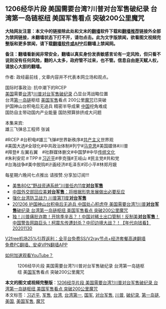  <h2>1206经华片段  美国需要台湾?川普对台军售破纪录 台湾第一岛链枢纽 美国军售看点 突破200公里魔咒</h2> <p class="notice"><b>大陆网友注意：本文中的链接除此处和文末的<a href="https://github.com/bannedbook/fanqiang" >翻墙</a>软件下载和<a href="https://github.com/killgcd/justmysocks/blob/master/README.md">翻墙推荐</a>链接外全部为禁网链接，未翻墙状态下打不开，请勿点击。此为文字版禁闻，欲看图文视频完整版和更多禁闻，请下载<a href="https://github.com/bannedbook/fanqiang">翻墙软件或APP</a>后翻墙上禁闻网。</p><p>备注：翻墙看新闻非常安全，翻墙以真实身份发表敏感言论有一定风险，但只看不说则没有任何风险，翻的人太多，政府管不过来，也不管。信息自由是天赋人权，请放心大胆的翻墙。</b></p>  <div class="entry"> <p>作者: 政经最前线 , 文章内容并不代表本网立场和观点。</p> <figure></figure> <p>国际时事政治: 抗中潮下的RCEP<br /> <a href="https://www.bannedbook.org/bnews/tag/%e7%be%8e%e5%9b%bd/" class="st_tag internal_tag" rel="tag" title="标签 美国 下的日志">美国</a>需要<a href="https://www.bannedbook.org/bnews/tag/%e5%8f%b0%e6%b9%be/" class="st_tag internal_tag" rel="tag" title="标签 台湾 下的日志">台湾</a>?<a href="https://www.bannedbook.org/bnews/tag/%e5%b7%9d%e6%99%ae/" class="st_tag internal_tag" rel="tag" title="标签 川普 下的日志">川普</a><a href="https://www.bannedbook.org/bnews/tag/%E5%AF%B9%E5%8F%B0%E5%86%9B%E5%94%AE/" class="st_tag internal_tag" rel="tag" title="标签 对台军售 下的日志">对台军售</a><a href="https://www.bannedbook.org/bnews/tag/%E7%A0%B4%E7%BA%AA%E5%BD%95/" class="st_tag internal_tag" rel="tag" title="标签 破纪录 下的日志">破纪录</a> 凸显台湾战略位置<br /> 台湾<a href="https://www.bannedbook.org/bnews/tag/%E7%AC%AC%E4%B8%80%E5%B2%9B%E9%93%BE/" class="st_tag internal_tag" rel="tag" title="标签 第一岛链 下的日志">第一岛链</a>枢纽 <a href="https://www.bannedbook.org/bnews/tag/%E7%BE%8E%E5%9B%BD%E5%86%9B%E5%94%AE/" class="st_tag internal_tag" rel="tag" title="标签 美国军售 下的日志">美国军售</a>看点  200公里<a href="https://www.bannedbook.org/bnews/tag/%E9%AD%94%E5%92%92/" class="st_tag internal_tag" rel="tag" title="标签 魔咒 下的日志">魔咒</a>已突破<br /> 护国神山台积电后无追兵 精密半导成果 <span class='wp_keywordlink_affiliate'><a href="https://www.bannedbook.org/" title="中国" target="_blank">中国</a></span>挖角难成<br /> 国防自主带动国内产业能量 国防预算排挤成大问题</p>  <p>本集来宾:<br /> 雄三飞弹总工程师  张诚</p> <p>#RCEP #台积电#雄三飞弹#世界新秩序#<span class='wp_keywordlink'><a href="https://www.bannedbook.org/forum2/topic6177.html" title="《共产主义的终极目的》" target="_blank">共产主义</a></span>世界观<br /> #美国大选#全球化#中共政治体制#列宁#<span class='wp_keywordlink'><a href="https://www.bannedbook.org/forum2/topic105.html" title="《马克思的成魔之路》" target="_blank">马克思</a></span>#美国媒体#川普<br /> #拜登# 左翼右翼　#社群媒体删文#中国梦#中华<span class='wp_keywordlink_affiliate'><a href="https://www.bannedbook.org/bnews/tculture/" title="传统文化" target="_blank">传统文化</a></span><br /> #朱利安尼＃TPP＃<a href="https://www.bannedbook.org/bnews/tag/%e4%b9%a0%e8%bf%91%e5%b9%b3/" class="st_tag internal_tag" rel="tag" title="标签 习近平 下的日志">习近平</a>#李克强#王岐山 #民主党#共和党<br /> #台海战争#美中脱钩#计画经济#毛泽东#邓小平#林郑月娥</p>  <p>每星期六晚间七点推出 请按赞.分享加订阅!!!</p> <ul class='op-related-articles' title='相关阅读'> <li><a href='https://www.bannedbook.org/bnews/taiwannews/20201209/1444569.html' target='_blank'>美售80亿“野战资通系统”川普任内11度<b>对台军售</b></a></li> <li><a href='https://www.bannedbook.org/bnews/baitai/20201208/1444209.html' target='_blank'>中国外交部回应美<b>对台军售</b>：将根据形势发展做出必要反应</a></li> <li><a href='https://www.bannedbook.org/bnews/cnnews/20201208/1444053.html' target='_blank'>强化台湾防卫战力 川普第11度<b>对台军售</b></a></li> <li><a href='https://www.bannedbook.org/bnews/cbnews/20201206/1443140.html' target='_blank'>201206 护国神山台积电后无追兵 中国处心积虑夺 美国需要台湾?川普<b>对台军售</b>破纪录 台湾第一岛链枢纽 美国军售看点 突破200公里魔咒</a></li> <li><a href='https://www.bannedbook.org/bnews/taiwannews/20201130/1439693.html' target='_blank'>独！川普痛批诈欺！开除季辛吉？！中国对稀土出口管制！反制美<b>对台军售</b>！中国警告网路巨头！柯震东传遭封杀？中印边境大战？！【年代向钱看】20201130</a></li> </ul> <p class="texttj"> <a href="https://www.bannedbook.org/forum23/topic22702.html" target="_blank">V2free机场25%引荐返利：全平台免费SS/V2ray节点+经济套餐高速翻墙</a><br/> <a href="https://github.com/bannedbook/fanqiang/wiki/%E7%A6%81%E9%97%BB%E7%BD%91%E5%AE%89%E5%8D%93%E7%BF%BB%E5%A2%99%E6%96%B0%E9%97%BBAPP" target="_blank">免费PC翻墙、安卓VPN翻墙APP</a></p><p><a href='https://www.bannedbook.org/bnews/topimagenews/20180409/925596.html' target='_blank'>如何加速观看YouTube？ </a></p>  <figure class='op-interactive'><figcaption>1206经华片段  美国需要台湾?川普对台军售破纪录 台湾第一岛链枢纽 美<a href="https://www.bannedbook.org/bnews/tag/%E5%9B%BD%E5%86%9B/" class="st_tag internal_tag" rel="tag" title="标签 国军 下的日志">国军</a>售看点 突破200公里魔咒</figcaption></figure> </p><a name='sharetosocial'></a>       <div><b>本文的图文或视频完整版</b>：<a href='https://www.bannedbook.org/bnews/cbnews/20201211/1445703.html'>1206经华片段  美国需要台湾?川普对台军售破纪录 台湾第一岛链枢纽 美国军售看点 突破200公里魔咒</a></div>  </div><!--END ENTRY--> <div class="postfooter"> <div>本文标签：<a href="https://www.bannedbook.org/bnews/tag/%e4%b9%a0%e8%bf%91%e5%b9%b3/" rel="tag">习近平</a>, <a href="https://www.bannedbook.org/bnews/tag/%E5%86%9B%E5%94%AE/" rel="tag">军售</a>, <a href="https://www.bannedbook.org/bnews/tag/%e5%8f%b0%e6%b9%be/" rel="tag">台湾</a>, <a href="https://www.bannedbook.org/bnews/tag/%E5%8F%B0%E6%B9%BE%E7%AC%AC%E4%B8%80/" rel="tag">台湾第一</a>, <a href="https://www.bannedbook.org/bnews/tag/%E5%9B%BD%E5%86%9B/" rel="tag">国军</a>, <a href="https://www.bannedbook.org/bnews/tag/%E5%AF%B9%E5%8F%B0%E5%86%9B%E5%94%AE/" rel="tag">对台军售</a>, <a href="https://www.bannedbook.org/bnews/tag/%e5%b7%9d%e6%99%ae/" rel="tag">川普</a>, <a href="https://www.bannedbook.org/bnews/tag/%E7%A0%B4%E7%BA%AA%E5%BD%95/" rel="tag">破纪录</a>, <a href="https://www.bannedbook.org/bnews/tag/%E7%AC%AC%E4%B8%80%E5%B2%9B%E9%93%BE/" rel="tag">第一岛链</a>, <a href="https://www.bannedbook.org/bnews/tag/%e7%be%8e%e5%9b%bd/" rel="tag">美国</a>, <a href="https://www.bannedbook.org/bnews/tag/%E7%BE%8E%E5%9B%BD%E5%86%9B%E5%94%AE/" rel="tag">美国军售</a>, <a href="https://www.bannedbook.org/bnews/tag/%E9%AD%94%E5%92%92/" rel="tag">魔咒</a></div>  </div><!--END POSTFOOTER--> 